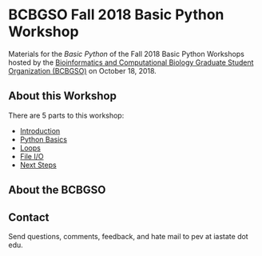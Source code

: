 # BCBGSO Fall 2018 Basic Python Workshop

Materials for the *Basic Python* of the Fall 2018 Basic Python Workshops hosted by the [Bioinformatics and Computational Biology Graduate Student Organization (BCBGSO)][bcbgso-stuorg] on October 18, 2018.  
## About this Workshop

There are 5 parts to this workshop:

* [Introduction](lessons/basic.python.1.ipynb) 
* [Python Basics](lessons/basic.python.2.ipynb)
* [Loops](lessons/basic.python.3.ipynb)
* [File I/O](lessons/basic.python.4.ipynb)
* [Next Steps](lessons/basic.python.5.ipynb)

## About the BCBGSO




## Contact

Send questions, comments, feedback, and hate mail to pev at iastate dot edu.

[bcbgso-stuorg]: https://www.stuorg.iastate.edu/site/bcbgso
